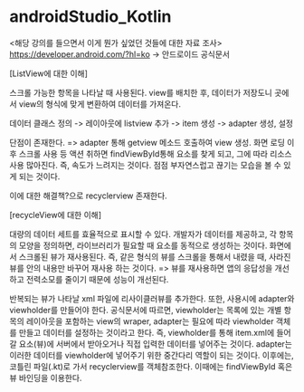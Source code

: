 # androidStudio_Kotlin
<해당 강의를 들으면서 이게 뭔가 싶었던 것들에 대한 자료 조사>
https://developer.android.com/?hl=ko -> 안드로이드 공식문서

[ListView에 대한 이해]

스크롤 가능한 항목을 나타날 때 사용된다. view를 배치한 후, 데이터가 저장도니 곳에서 view의 형식에 맞게 변환하여 데이터를 가져온다.

데이터 클래스 정의 -> 레이아웃에 listview 추가 -> item 생성 -> adapter 생성, 설정

단점이 존재한다. => adapter 통해 getview 메소드 호출하여 view 생성. 화면 로딩 이후 스크롤 사용 등 액션 취하면 findViewById통해 요소를 찾게 되고, 그에 따라 리소스 사용 많아진다.
즉, 속도가 느려지는 것이다. 점점 부자연스럽고 끊기는 모습을 볼 수 있게 되는 것이다.

이에 대한 해결책?으로 recyclerview 존재한다.

[recycleView에 대한 이해]

대량의 데이터 세트를 효율적으로 표시할 수 있다. 개발자가 데이터를 제공하고, 각 항목의 모양을 정의하면, 라이브러리가 필요할 때 요소를 동적으로 생성하는 것이다.
화면에서 스크롤된 뷰가 재사용된다. 즉, 같은 형식의 뷰를 스크롤을 통해서 내렸을 때, 사라진 뷰를 안의 내용만 바꾸어 재사용 하는 것이다.
=> 뷰를 재사용하면 앱의 응답성을 개선하고 전력소모를 줄이기 때문에 성능이 개선된다.

반복되는 뷰가 나타날 xml 파일에 리사이클러뷰를 추가한다.
또한, 사용시에 adapter와 viewholder를 만들어야 한다. 공식문서에 따르면, viewholder는 목록에 있는 개별 항목의 레이아웃을 포함하는 view의 wraper, adapter는 필요에 따라 viewholder 객체를 만들고 데이터를 설정하는 것이라고 한다.
즉, viewholder를 통해 item.xml에 들어갈 요소(뷰)에 서버에서 받아오거나 직접 입력한 데이터를 넣어주는 것이다.
adapter는 이러한 데이터를 viewholder에 넣어주기 위한 중간다리 역할이 되는 것이다.
이후에는, 코틀린 파일(.kt)로 가서 recyclerview를 객체참조한다. 이때에는 findViewById 혹은 뷰 바인딩을 이용한다.

